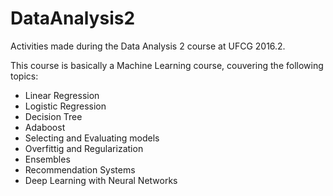 # DataAnalysis2

Activities made during the Data Analysis 2 course at UFCG 2016.2.

This course is basically a Machine Learning course, couvering the following topics:

* Linear Regression
* Logistic Regression
* Decision Tree
* Adaboost
* Selecting and Evaluating models
* Overfittig and Regularization
* Ensembles
* Recommendation Systems
* Deep Learning with Neural Networks

